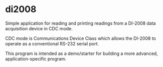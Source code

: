 # di2008
Simple application for reading and printing readings from a DI-2008 data acquisition device in CDC mode.

CDC mode is Communications Device Class which allows the DI-2008 to operate as a conventional RS-232 serial port.

This program is intended as a demo/starter for building a more advanced, application-specific program.

